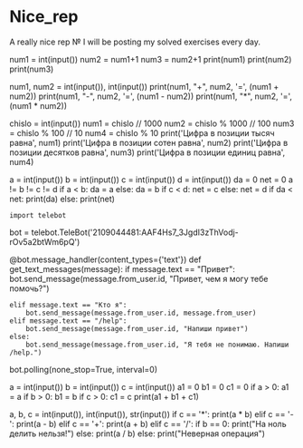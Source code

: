 # Nice_rep
A really nice rep
№ I will be posting my solved exercises every day.

num1 = int(input())
num2 = num1+1
num3 = num2+1
print(num1)
print(num2)
print(num3)



num1, num2 = int(input()), int(input())
print(num1, "+", num2, '=', (num1 + num2))
print(num1, "-", num2, '=', (num1 - num2))
print(num1, "*", num2, '=', (num1 * num2))



chislo = int(input())
num1 = chislo // 1000
num2 = chislo % 1000 // 100
num3 = chislo % 100 // 10
num4 = chislo % 10
print('Цифра в позиции тысяч равна', num1)
print('Цифра в позиции сотен равна', num2)
print('Цифра в позиции десятков равна', num3)
print('Цифра в позиции единиц равна', num4)


a = int(input())
b = int(input())
c = int(input())
d = int(input())
da = 0
net = 0
a != b != c != d
if a < b:
    da = a
else:
    da = b
if c < d:
    net = c
else: 
    net = d
if da < net:
    print(da)
else:
    print(net)
    
    
    import telebot

bot = telebot.TeleBot('2109044481:AAF4Hs7_3JgdI3zThVodj-rOv5a2btWm6pQ')




@bot.message_handler(content_types={'text'})
def get_text_messages(message):
    if message.text == "Привет":
        bot.send_message(message.from_user.id, "Привет, чем я могу тебе помочь?")

    elif message.text == "Кто я":
        bot.send_message(message.from_user.id, message.from_user)
    elif message.text == "/help":
        bot.send_message(message.from_user.id, "Напиши привет")
    else:
        bot.send_message(message.from_user.id, "Я тебя не понимаю. Напиши /help.")


bot.polling(none_stop=True, interval=0)

a = int(input())
b = int(input())
c = int(input())
a1 = 0
b1 = 0
c1 = 0
if a > 0:
    a1 = a
if b > 0:
    b1 = b
if c > 0:
    c1 = c
print(a1 + b1 + c1)    



a, b, c = int(input()), int(input()), str(input())
if c == '*':
    print(a * b)
elif c == '-':
    print(a - b)
elif c == '+':
    print(a + b)
elif c == '/':
    if b == 0:
        print("На ноль делить нельзя!")
    else:
        print(a / b)
else:
    print("Неверная операция")
